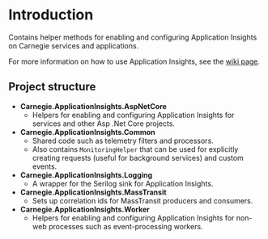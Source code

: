 # Introduction 
Contains helper methods for enabling and configuring Application Insights on Carnegie services and applications.

For more information on how to use Application Insights, see the [wiki page](https://dev.azure.com/carnegieinvestmentbank/CarnegieIT/_wiki/wikis/DefaultProject.wiki/221/Application-Insights).

## Project structure

* **Carnegie.ApplicationInsights.AspNetCore**
  * Helpers for enabling and configuring Application Insights for services and other Asp .Net Core projects.
* **Carnegie.ApplicationInsights.Common**
  * Shared code such as telemetry filters and processors.
  * Also contains `MonitoringHelper` that can be used for explicitly creating requests (useful for background services) and custom events.
* **Carnegie.ApplicationInsights.Logging**
  * A wrapper for the Serilog sink for Application Insights.
* **Carnegie.ApplicationInsights.MassTransit**
  * Sets up correlation ids for MassTransit producers and consumers.
* **Carnegie.ApplicationInsights.Worker**
  * Helpers for enabling and configuring Application Insights for non-web processes such as event-processing workers.